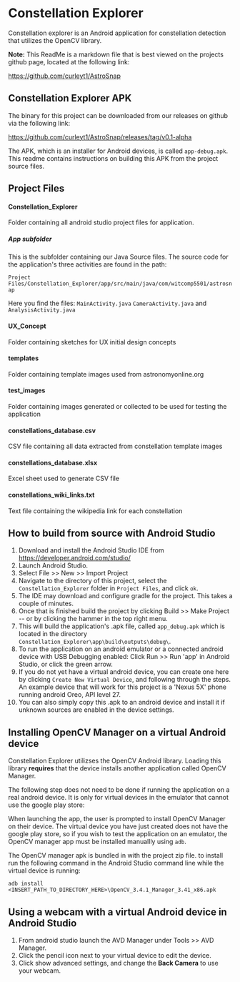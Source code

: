 # Constellation Explorer
Constellation explorer is an Android application for constellation detection that utilizes the OpenCV library.

**Note:** This ReadMe is a markdown file that is best viewed on the projects github page, located at the following link:

https://github.com/curleyt1/AstroSnap

## Constellation Explorer APK

The binary for this project can be downloaded from our releases on github via the following link:

https://github.com/curleyt1/AstroSnap/releases/tag/v0.1-alpha

The APK, which is an installer for Android devices, is called `app-debug.apk`. This readme contains instructions on building this APK from the project source files.

## Project Files
#### Constellation_Explorer
Folder containing all android studio project files for application.
##### App subfolder
This is the subfolder containing our Java Source files. The source code for the application's three activities are found in the path:

`Project Files/Constellation_Explorer/app/src/main/java/com/witcomp5501/astrosnap`

Here you find the files:
`MainActivity.java`
`CameraActivity.java` and
`AnalysisActivity.java`

#### UX_Concept
Folder containing sketches for UX initial design concepts

#### templates
Folder containing template images used from astronomyonline.org

#### test_images
Folder containing images generated or collected to be used for testing the application

#### constellations_database.csv
CSV file containing all data extracted from constellation template images

#### constellations_database.xlsx
Excel sheet used to generate CSV file

#### constellations_wiki_links.txt
Text file containing the wikipedia link for each constellation

## How to build from source with Android Studio
1. Download and install the Android Studio IDE from https://developer.android.com/studio/
2. Launch Android Studio.
3. Select File >> New >> Import Project
4. Navigate to the directory of this project, select the `Constellation_Explorer` folder in `Project Files`, and click `ok`.
5. The IDE may download and configure gradle for the project. This takes a couple of minutes.
6. Once that is finished build the project by clicking Build >> Make Project -- or by clicking the hammer in the top right menu.
7. This will build the application's .apk file, called `app_debug.apk` which is located in the directory `Constellation_Explorer\app\build\outputs\debug\`.
8. To run the application on an android emulator or a connected android device with USB Debugging enabled: Click Run >> Run 'app' in Android Studio, or click the green arrow.
9. If you do not yet have a virtual android device, you can create one here by clicking `Create New Virtual Device`, and following through the steps. An example device that will work for this project is a 'Nexus 5X' phone running android Oreo, API level 27.
10. You can also simply copy this .apk to an android device and install it if unknown sources are enabled in the device settings.

## Installing OpenCV Manager on a virtual Android device
Constellation Explorer utilizses the OpenCV Android library. Loading this library **requires** that the device installs another application called OpenCV Manager.

The following step does not need to be done if running the application on a real android device. It is only for virtual devices in the emulator that cannot use the google play store:

When launching the app, the user is prompted to install OpenCV Manager on their device. The virtual device you have just created does not have the google play store, so if you wish to test the application on an emulator, the OpenCV manager app must be installed manuallly using `adb`.

The OpenCV manager apk is bundled in with the project zip file. to install run the following command in the Android Studio command line while the virtual device is running:

`adb install <INSERT_PATH_TO_DIRECTORY_HERE>\OpenCV_3.4.1_Manager_3.41_x86.apk`

## Using a webcam with a virtual Android device in Android Studio
1. From android studio launch the AVD Manager under Tools >> AVD Manager.
2. Click the pencil icon next to your virtual device to edit the device.
3. Click show advanced settings, and change the **Back Camera** to use your webcam.
